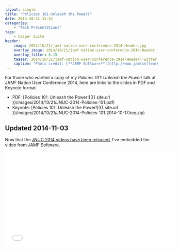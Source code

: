 ```yaml
---
layout: single
title: "Policies 101-Unleash the Power!"
date: 2014-10-21 15:53
categories:
    - "Tech Presentations"
tags:
    - Casper Suite
header:
    image: 2014/10/21/jamf-nation-user-conference-2014-Header.jpg			# Twitter (use 'overlay_image')
    overlay_image: 2014/10/21/jamf-nation-user-conference-2014-Header.jpg		    # Article header at 2048x768
    overlay_filter: 0.15
    teaser: 2014/10/21/jamf-nation-user-conference-2014-Header-Twitter.jpg 		# Shrink image to 575 width
    caption: "Photo credit: [**JAMF Software**](http://www.jamfsoftware.com)"
---
```


For those who wanted a copy of my *Policies 101: Unleash the Power!* talk at JAMF Nation User Conference 2014, here are links to the slides in PDF and Keynote format.

- PDF: [Policies 101: Unleash the Power!]({{ site.url }}/images/2014/10/21/JNUC-2014-Policies-101.pdf)
- Keynote: [Policies 101: Unleash the Power!]({{ site.url }}/images/2014/10/21/JNUC-2014-Policies-101.2014-10-17.key.zip)

Updated 2014-11-03
---

Now that the [JNUC 2014 videos have been released][jnuc], I've embedded the video from JAMF Software.

<iframe width="560" height="315" src="//www.youtube.com/embed/Uhbb3xi8Bdc" frameborder="0"> </iframe>

[jnuc]: http://www.jamfsoftware.com/resources/all/jamf-nation-user-conference-2014/
